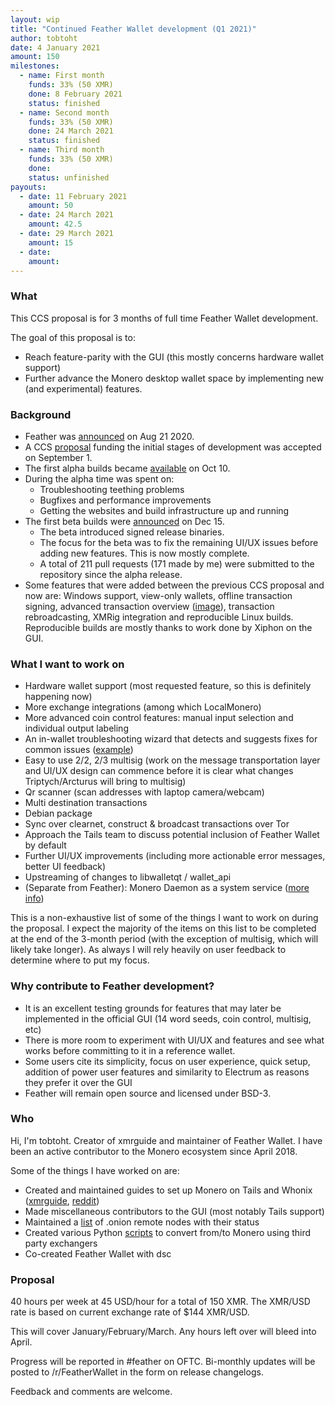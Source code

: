```yaml
---
layout: wip
title: "Continued Feather Wallet development (Q1 2021)"
author: tobtoht
date: 4 January 2021
amount: 150
milestones:
  - name: First month 
    funds: 33% (50 XMR)
    done: 8 February 2021
    status: finished
  - name: Second month
    funds: 33% (50 XMR)
    done: 24 March 2021
    status: finished
  - name: Third month
    funds: 33% (50 XMR)
    done: 
    status: unfinished
payouts:
  - date: 11 February 2021
    amount: 50
  - date: 24 March 2021
    amount: 42.5
  - date: 29 March 2021
    amount: 15
  - date:
    amount:
---
```


### What

This CCS proposal is for 3 months of full time Feather Wallet development.

The goal of this proposal is to:

- Reach feature-parity with the GUI (this mostly concerns hardware wallet support)
- Further advance the Monero desktop wallet space by implementing new (and experimental) features.

### Background

- Feather was [announced](https://old.reddit.com/r/Monero/comments/idujx0/feather_free_opensource_monero_desktop_wallet/) on Aug 21 2020. 
- A CCS [proposal](https://ccs.getmonero.org/proposals/feather-2020.html) funding the initial stages of development was accepted on September 1. 
- The first alpha builds became [available](https://old.reddit.com/r/Monero/comments/j8kn8e/feather_a_brand_new_monero_gui_desktop_wallet/) on Oct 10. 
- During the alpha time was spent on:
    - Troubleshooting teething problems
    - Bugfixes and performance improvements
    - Getting the websites and build infrastructure up and running
- The first beta builds were [announced](https://old.reddit.com/r/FeatherWallet/comments/kdmj3b/feather_beta2_released/) on Dec 15.
    - The beta introduced signed release binaries.
    - The focus for the beta was to fix the remaining UI/UX issues before adding new features. This is now mostly complete.
    - A total of 211 pull requests (171 made by me) were submitted to the repository since the alpha release.
- Some features that were added between the previous CCS proposal and now are: Windows support, view-only wallets, offline transaction signing, advanced transaction overview ([image](https://featherwallet.org/theme/img/feather_send_advanced.png)), transaction rebroadcasting, XMRig integration and reproducible Linux builds. Reproducible builds are mostly thanks to work done by Xiphon on the GUI.

### What I want to work on

- Hardware wallet support (most requested feature, so this is definitely happening now)
- More exchange integrations (among which LocalMonero)
- More advanced coin control features: manual input selection and individual output labeling
- An in-wallet troubleshooting wizard that detects and suggests fixes for common issues ([example](https://git.wownero.com/feather/feather/issues/144))
- Easy to use 2/2, 2/3 multisig (work on the message transportation layer and UI/UX design can commence before it is clear what changes Triptych/Arcturus will bring to multisig)
- Qr scanner (scan addresses with laptop camera/webcam)
- Multi destination transactions
- Debian package
- Sync over clearnet, construct & broadcast transactions over Tor
- Approach the Tails team to discuss potential inclusion of Feather Wallet by default
- Further UI/UX improvements (including more actionable error messages, better UI feedback)
- Upstreaming of changes to libwalletqt / wallet_api
- (Separate from Feather): Monero Daemon as a system service ([more info](https://git.wownero.com/feather/feather-meta/issues/3))

This is a non-exhaustive list of some of the things I want to work on during the proposal.
I expect the majority of the items on this list to be completed at the end of the 3-month period (with the exception of multisig, which will likely take longer).
As always I will rely heavily on user feedback to determine where to put my focus.

### Why contribute to Feather development?

- It is an excellent testing grounds for features that may later be implemented in the official GUI (14 word seeds, coin control, multisig, etc)
- There is more room to experiment with UI/UX and features and see what works before committing to it in a reference wallet.
- Some users cite its simplicity, focus on user experience, quick setup, addition of power user features and similarity to Electrum as reasons they prefer it over the GUI
- Feather will remain open source and licensed under BSD-3.

### Who

Hi, I'm tobtoht. Creator of xmrguide and maintainer of Feather Wallet.
I have been an active contributor to the Monero ecosystem since April 2018.

Some of the things I have worked on are:

- Created and maintained guides to set up Monero on Tails and Whonix ([xmrguide](http://xmrguide42y34onq.onion/), [reddit](https://old.reddit.com/r/Monero/comments/h8pbc2/))
- Made miscellaneous contributors to the GUI (most notably Tails support)
- Maintained a [list](http://xmrguide42y34onq.onion/remote_nodes) of .onion remote nodes with their status
- Created various Python [scripts](http://xmrguide42y34onq.onion/scripts) to convert from/to Monero using third party exchangers
- Co-created Feather Wallet with dsc

### Proposal

40 hours per week at 45 USD/hour for a total of 150 XMR. The XMR/USD rate is based on current exchange rate of $144 XMR/USD.

This will cover January/February/March. Any hours left over will bleed into April.

Progress will be reported in #feather on OFTC. Bi-monthly updates will be posted to /r/FeatherWallet in the form on release changelogs.

Feedback and comments are welcome.
